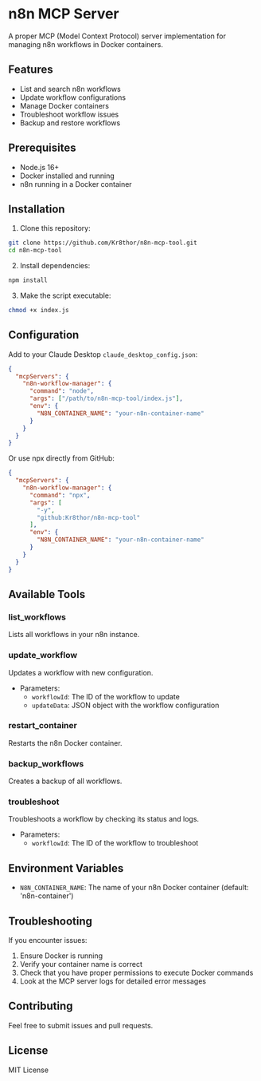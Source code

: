 # n8n MCP Server

A proper MCP (Model Context Protocol) server implementation for managing n8n workflows in Docker containers.

## Features

- List and search n8n workflows
- Update workflow configurations
- Manage Docker containers
- Troubleshoot workflow issues
- Backup and restore workflows

## Prerequisites

- Node.js 16+
- Docker installed and running
- n8n running in a Docker container

## Installation

1. Clone this repository:
```bash
git clone https://github.com/Kr8thor/n8n-mcp-tool.git
cd n8n-mcp-tool
```

2. Install dependencies:
```bash
npm install
```

3. Make the script executable:
```bash
chmod +x index.js
```

## Configuration

Add to your Claude Desktop `claude_desktop_config.json`:

```json
{
  "mcpServers": {
    "n8n-workflow-manager": {
      "command": "node",
      "args": ["/path/to/n8n-mcp-tool/index.js"],
      "env": {
        "N8N_CONTAINER_NAME": "your-n8n-container-name"
      }
    }
  }
}
```

Or use npx directly from GitHub:

```json
{
  "mcpServers": {
    "n8n-workflow-manager": {
      "command": "npx",
      "args": [
        "-y",
        "github:Kr8thor/n8n-mcp-tool"
      ],
      "env": {
        "N8N_CONTAINER_NAME": "your-n8n-container-name"
      }
    }
  }
}
```

## Available Tools

### list_workflows
Lists all workflows in your n8n instance.

### update_workflow
Updates a workflow with new configuration.
- Parameters:
  - `workflowId`: The ID of the workflow to update
  - `updateData`: JSON object with the workflow configuration

### restart_container
Restarts the n8n Docker container.

### backup_workflows
Creates a backup of all workflows.

### troubleshoot
Troubleshoots a workflow by checking its status and logs.
- Parameters:
  - `workflowId`: The ID of the workflow to troubleshoot

## Environment Variables

- `N8N_CONTAINER_NAME`: The name of your n8n Docker container (default: 'n8n-container')

## Troubleshooting

If you encounter issues:

1. Ensure Docker is running
2. Verify your container name is correct
3. Check that you have proper permissions to execute Docker commands
4. Look at the MCP server logs for detailed error messages

## Contributing

Feel free to submit issues and pull requests.

## License

MIT License